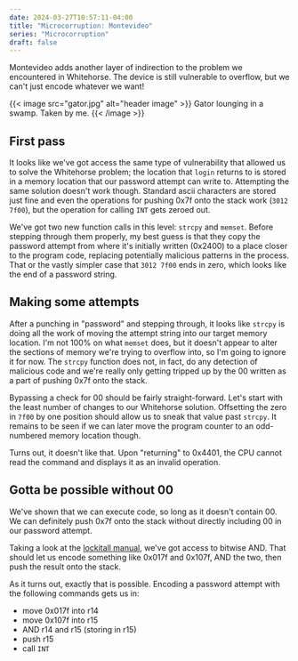 ```yaml
---
date: 2024-03-27T10:57:11-04:00
title: "Microcorruption: Montevideo"
series: "Microcorruption"
draft: false
---
```


<!-- summary -->
Montevideo adds another layer of indirection to the problem we encountered in Whitehorse. The device is still vulnerable to overflow, but we can't just encode whatever we want!
<!-- summary -->

{{< image src="gator.jpg" alt="header image" >}}
Gator lounging in a swamp. Taken by me.
{{< /image >}}

## First pass
It looks like we've got access the same type of vulnerability that allowed us to solve the Whitehorse problem; the location that `login` returns to is stored in a memory location that our password attempt can write to. Attempting the same solution doesn't work though. Standard ascii characters are stored just fine and even the operations for pushing 0x7f onto the stack work (`3012 7f00`), but the operation for calling `INT` gets zeroed out.

We've got two new function calls in this level: `strcpy` and `memset`. Before stepping through them properly, my best guess is that they copy the password attempt from where it's initially written (0x2400) to a place closer to the program code, replacing potentially malicious patterns in the process. That or the vastly simpler case that `3012 7f00` ends in zero, which looks like the end of a password string.

## Making some attempts
After a punching in "password" and stepping through, it looks like `strcpy` is doing all the work of moving the attempt string into our target memory location. I'm not 100% on what `memset` does, but it doesn't appear to alter the sections of memory we're trying to overflow into, so I'm going to ignore it for now. The `strcpy` function does not, in fact, do any detection of malicious code and we're really only getting tripped up by the 00 written as a part of pushing 0x7f onto the stack.

Bypassing a check for 00 should be fairly straight-forward. Let's start with the least number of changes to our Whitehorse solution. Offsetting the zero in `7f00` by one position should allow us to sneak that value past `strcpy`. It remains to be seen if we can later move the program counter to an odd-numbered memory location though.

Turns out, it doesn't like that. Upon "returning" to 0x4401, the CPU cannot read the command and displays it as an invalid operation.

## Gotta be possible without 00
We've shown that we can execute code, so long as it doesn't contain 00. We can definitely push 0x7f onto the stack without directly including 00 in our password attempt.

Taking a look at the [lockitall manual](https://microcorruption.com/public/manual.pdf), we've got access to bitwise AND. That should let us encode something like 0x017f and 0x107f, AND the two, then push the result onto the stack.

As it turns out, exactly that is possible. Encoding a password attempt with the following commands gets us in:
- move 0x017f into r14
- move 0x107f into r15
- AND r14 and r15 (storing in r15)
- push r15
- call `INT`
